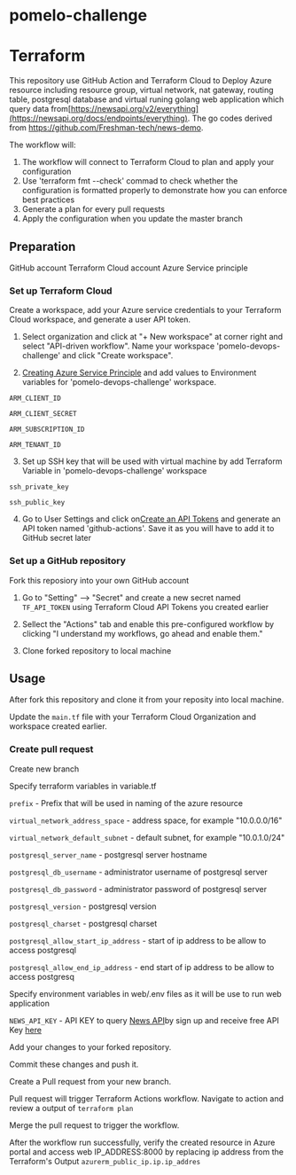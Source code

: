 # pomelo-challenge

# Terraform 

This repository use GitHub Action and Terraform Cloud to Deploy Azure resource including resource group, virtual network, nat gateway, routing table, postgresql database and virtual runing golang web application which query data from[https://newsapi.org/v2/everything](https://newsapi.org/docs/endpoints/everything). The go codes derived from https://github.com/Freshman-tech/news-demo.

The workflow will:

1. The workflow will connect to Terraform Cloud to plan and apply your configuration
2. Use 'terraform fmt --check' commad to check whether the configuration is formatted properly to demonstrate how you can enforce best practices
3. Generate a plan for every pull requests
4. Apply the configuration when you update the master branch


## Preparation

GitHub account
Terraform Cloud account
Azure Service principle

### Set up Terraform Cloud

Create a workspace, add your Azure service credentials to your Terraform Cloud workspace, and generate a user API token.

1. Select organization and click at "+ New workspace" at corner right and select "API-driven workflow". Name your workspace 'pomelo-devops-challenge' and click "Create workspace".

2. [Creating Azure Service Principle](https://registry.terraform.io/providers/hashicorp/azurerm/latest/docs/guides/service_principal_client_secret#configuring-the-service-principal-in-terraform) and add values to Environment variables for 'pomelo-devops-challenge' workspace.

`ARM_CLIENT_ID`

`ARM_CLIENT_SECRET`

`ARM_SUBSCRIPTION_ID`

`ARM_TENANT_ID`

3. Set up SSH key that will be used with virtual machine by add Terraform Variable in 'pomelo-devops-challenge' workspace 

`ssh_private_key`

`ssh_public_key`

4. Go to User Settings and click on[Create an API Tokens](https://app.terraform.io/app/settings/tokens) and generate an API token named 'github-actions'. Save it as you will have to add it to GitHub secret later

### Set up a GitHub repository

Fork this reposiory into your own GitHub account

1. Go to "Setting" --> "Secret" and create a new secret named `TF_API_TOKEN` using Terraform Cloud API Tokens you created earlier

2. Sellect the "Actions" tab and enable this pre-configured workflow by clicking "I understand my workflows, go ahead and enable them."

3. Clone forked repository to local machine

## Usage

After fork this repository and clone it from your reposity into local machine.

Update the `main.tf` file with your Terraform Cloud Organization and workspace created earlier.


### Create pull request

Create new branch 

Specify terraform variables in variable.tf

`prefix` -  Prefix that will be used in naming of the azure resource

`virtual_network_address_space` -  address space, for example "10.0.0.0/16"

`virtual_network_default_subnet` - default subnet, for example "10.0.1.0/24"

`postgresql_server_name` - postgresql server hostname 

`postgresql_db_username` - administrator username of postgresql server

`postgresql_db_password` - administrator password of postgresql server

`postgresql_version`     - postgresql version

`postgresql_charset`     - postgresql charset   

`postgresql_allow_start_ip_address` - start of ip address to be allow to access postgresql 

`postgresql_allow_end_ip_address`   - end start of ip address to be allow to access postgresq


Specify environment variables in web/.env files as it will be use to run web application

`NEWS_API_KEY` - API KEY to query [News API](https://newsapi.org/)by sign up and receive free API Key [here](https://newsapi.org/register)

Add your changes to your forked repository.

Commit these changes and push it.

Create a Pull request from your new branch.

Pull request will trigger Terraform Actions workflow. Navigate to action and review a output of `terraform plan`

Merge the pull request to trigger the workflow.

After the workflow run successfully, verify the created resource in Azure portal and access web IP_ADDRESS:8000 by replacing ip address from the Terraform's Output `azurerm_public_ip.ip.ip_addres`
